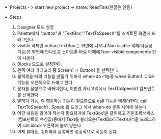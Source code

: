 - Projects - > start new project -> name: ReadTalk(한글은 안됨)

- Steps
    1. Designer 모드 설정
    2. Palette에서 "button"과 "TextBox","TextToSpeech"를 스마트폰 화면에 드래그한다.
    3. visible 객체인 button,TextBox 는 화면에 나오나 Non visible 객체(사실상 기능)은 화면에 안나오고 스마트폰 바로 아래에 Non-visible components 란에 나온다.
    4. Blocks 모드로 설정한다.
    5. 왼쪽 여러 카테고리 중 Screen1 -> Button1 을 선택한다.
    6. 클릭했을 때의 기능을 만들기 위해서 when-do 기능중 when Button1 .Click 기능을 오른쪽으로 드래그 한다.
    7. 문자를 음성으로 바꿔야한다, 이번엔 카테고리에서 TextToSpeech1 컴포넌트를 선택한다
    8. 말하기 기능, 즉 행동하는 기능이 필요함으로 call 기능을 택해야한다. call TextToSpeech1 . Speak 를 드래그 해서 when-do 블록 사이에 넣는다
    9. 어떤 내용을 읽어야 하는지 필요하기에 TextBox1을 클릭하고 진한초록색박스(컴포넌트의 속성값)중에서 Text를 불러오는(TextBox1.Text)녀석을 드래그하여 call block 오른쪽에 붙여 넣는다
    10. 이제 휴대폰, 컴터에서 실행하면 성공적으로 작동이 된다.